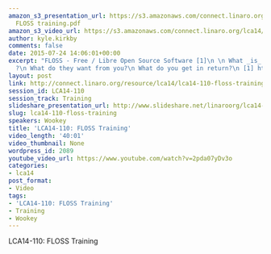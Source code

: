 ```yaml
---
amazon_s3_presentation_url: https://s3.amazonaws.com/connect.linaro.org/lca14/presentations/LCA14-110-
  FLOSS training.pdf
amazon_s3_video_url: https://s3.amazonaws.com/connect.linaro.org/lca14/videos/03-03-Monday/LCA14-110-+FLOSS+Training.mp4
author: kyle.kirkby
comments: false
date: 2015-07-24 14:06:01+00:00
excerpt: "FLOSS - Free / Libre Open Source Software [1]\n \n What _is_ \"the community\"\
  ?\n What do they want from you?\n What do you get in return?\n [1] http://en.wikipedia.org/wiki/Free_and_open-source_software"
layout: post
link: http://connect.linaro.org/resource/lca14/lca14-110-floss-training/
session_id: LCA14-110
session_track: Training
slideshare_presentation_url: http://www.slideshare.net/linaroorg/lca14-110-flosstraining
slug: lca14-110-floss-training
speakers: Wookey
title: 'LCA14-110: FLOSS Training'
video_length: '40:01'
video_thumbnail: None
wordpress_id: 2089
youtube_video_url: https://www.youtube.com/watch?v=2pda07yDv3o
categories:
- lca14
post_format:
- Video
tags:
- 'LCA14-110: FLOSS Training'
- Training
- Wookey
---
```


LCA14-110: FLOSS Training
